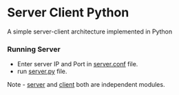 # Server Client Python
A simple server-client architecture implemented in Python

### Running Server
- Enter server IP and Port in [server.conf](server/server.conf) file.
- run [server.py](server/server.py) file.
 
Note - [server](server) and [client](client) both are independent modules.

